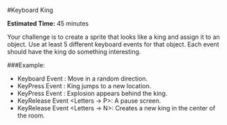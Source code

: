 #Keyboard King

**Estimated Time:** 45 minutes

Your challenge is to create a sprite that looks like a king and assign it to an object. Use at least 5 different keyboard events for that object. Each event should have the king do something interesting.

###Example:
* Keyboard Event <Down>: Move in a random direction.
* KeyPress Event <Up>: King jumps to a new location.
* KeyPress Event <Space>: Explosion appears behind the king.
* KeyRelease Event <Letters -> P>: A pause screen.
* KeyRelease Event <Letters -> N>: Creates a new king in the center of the room.
